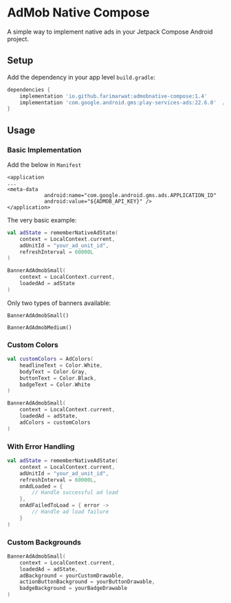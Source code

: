 # AdMob Native Compose

A simple way to implement native ads in your Jetpack Compose Android project.

## Setup

Add the dependency in your app level `build.gradle`:

```gradle
dependencies {
    implementation 'io.github.farimarwat:admobnative-compose:1.4'
    implementation 'com.google.android.gms:play-services-ads:22.6.0'  // Required dependency
}
```

## Usage

### Basic Implementation

Add the below in `Manifest`

```
<application
...
<meta-data
            android:name="com.google.android.gms.ads.APPLICATION_ID"
            android:value="${ADMOB_API_KEY}" />
</application>
```


The very basic example:
```kotlin
val adState = rememberNativeAdState(
    context = LocalContext.current,
    adUnitId = "your_ad_unit_id",
    refreshInterval = 60000L
)

BannerAdAdmobSmall(
    context = LocalContext.current,
    loadedAd = adState
)
```

Only two types of banners available:

```
BannerAdAdmobSmall()

BannerAdAdmobMedium()
```

### Custom Colors

```kotlin
val customColors = AdColors(
    headlineText = Color.White,
    bodyText = Color.Gray,
    buttonText = Color.Black,
    badgeText = Color.White
)

BannerAdAdmobSmall(
    context = LocalContext.current,
    loadedAd = adState,
    adColors = customColors
)
```

### With Error Handling

```kotlin
val adState = rememberNativeAdState(
    context = LocalContext.current,
    adUnitId = "your_ad_unit_id",
    refreshInterval = 60000L,
    onAdLoaded = {
        // Handle successful ad load
    },
    onAdFailedToLoad = { error ->
        // Handle ad load failure
    }
)
```

### Custom Backgrounds

```kotlin
BannerAdAdmobSmall(
    context = LocalContext.current,
    loadedAd = adState,
    adBackground = yourCustomDrawable,
    actionButtonBackground = yourButtonDrawable,
    badgeBackground = yourBadgeDrawable
)
```



